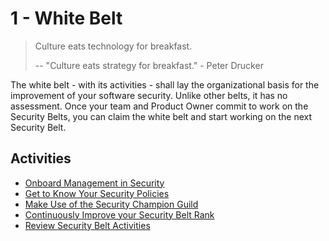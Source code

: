 # 1 - White Belt

> Culture eats technology for breakfast.
> 
>-- "Culture eats strategy for breakfast."  - Peter Drucker

The white belt - with its activities - shall lay the organizational basis for the improvement of your software security. Unlike other belts, it has no assessment. Once your team and Product Owner commit to work on the Security Belts, you can claim the white belt and start working on the next Security Belt.

## Activities
- [Onboard Management in Security](onboard-management-in-security.md)
- [Get to Know Your Security Policies](get-to-know-your-security-policies.md)
- [Make Use of the Security Champion Guild](make-use-of-the-security-champion-guild.md)
- [Continuously Improve your Security Belt Rank](continuously-improve-your-security-belt-rank.md)
- [Review Security Belt Activities](review-security-belt-activities.md)

